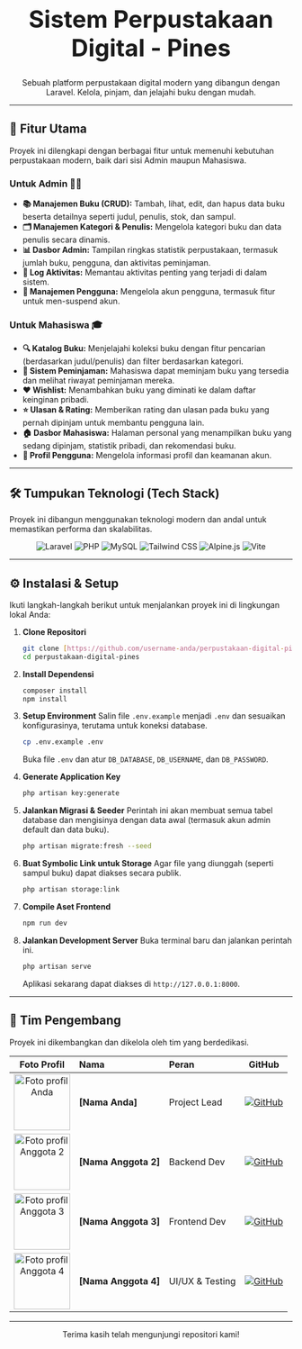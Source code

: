 <div align="center">
  <h1 style="font-size: 3em; font-weight: bold;">Sistem Perpustakaan Digital - Pines</h1>
  <p>
    Sebuah platform perpustakaan digital modern yang dibangun dengan Laravel. Kelola, pinjam, dan jelajahi buku dengan mudah.
  </p>
</div>

---

## 🚀 Fitur Utama

Proyek ini dilengkapi dengan berbagai fitur untuk memenuhi kebutuhan perpustakaan modern, baik dari sisi Admin maupun Mahasiswa.

### Untuk Admin 👨‍💼
-   **📚 Manajemen Buku (CRUD):** Tambah, lihat, edit, dan hapus data buku beserta detailnya seperti judul, penulis, stok, dan sampul.
-   **🗂️ Manajemen Kategori & Penulis:** Mengelola kategori buku dan data penulis secara dinamis.
-   **📊 Dasbor Admin:** Tampilan ringkas statistik perpustakaan, termasuk jumlah buku, pengguna, dan aktivitas peminjaman.
-   **📜 Log Aktivitas:** Memantau aktivitas penting yang terjadi di dalam sistem.
-   **👥 Manajemen Pengguna:** Mengelola akun pengguna, termasuk fitur untuk men-suspend akun.

### Untuk Mahasiswa 🎓
-   **🔍 Katalog Buku:** Menjelajahi koleksi buku dengan fitur pencarian (berdasarkan judul/penulis) dan filter berdasarkan kategori.
-   **🔄 Sistem Peminjaman:** Mahasiswa dapat meminjam buku yang tersedia dan melihat riwayat peminjaman mereka.
-   **❤️ Wishlist:** Menambahkan buku yang diminati ke dalam daftar keinginan pribadi.
-   **⭐ Ulasan & Rating:** Memberikan rating dan ulasan pada buku yang pernah dipinjam untuk membantu pengguna lain.
-   **🏠 Dasbor Mahasiswa:** Halaman personal yang menampilkan buku yang sedang dipinjam, statistik pribadi, dan rekomendasi buku.
-   **👤 Profil Pengguna:** Mengelola informasi profil dan keamanan akun.

---

## 🛠️ Tumpukan Teknologi (Tech Stack)

Proyek ini dibangun menggunakan teknologi modern dan andal untuk memastikan performa dan skalabilitas.

<p align="center">
  <img src="https://img.shields.io/badge/Laravel-FF2D20?style=for-the-badge&logo=laravel&logoColor=white" alt="Laravel"/>
  <img src="https://img.shields.io/badge/PHP-777BB4?style=for-the-badge&logo=php&logoColor=white" alt="PHP"/>
  <img src="https://img.shields.io/badge/MySQL-4479A1?style=for-the-badge&logo=mysql&logoColor=white" alt="MySQL"/>
  <img src="https://img.shields.io/badge/Tailwind_CSS-38B2AC?style=for-the-badge&logo=tailwind-css&logoColor=white" alt="Tailwind CSS"/>
  <img src="https://img.shields.io/badge/Alpine.js-8BC0D0?style=for-the-badge&logo=alpine.js&logoColor=white" alt="Alpine.js"/>
  <img src="https://img.shields.io/badge/Vite-646CFF?style=for-the-badge&logo=vite&logoColor=white" alt="Vite"/>
</p>

---

## ⚙️ Instalasi & Setup

Ikuti langkah-langkah berikut untuk menjalankan proyek ini di lingkungan lokal Anda:

1.  **Clone Repositori**
    ```bash
    git clone [https://github.com/username-anda/perpustakaan-digital-pines.git](https://github.com/username-anda/perpustakaan-digital-pines.git)
    cd perpustakaan-digital-pines
    ```

2.  **Install Dependensi**
    ```bash
    composer install
    npm install
    ```

3.  **Setup Environment**
    Salin file `.env.example` menjadi `.env` dan sesuaikan konfigurasinya, terutama untuk koneksi database.
    ```bash
    cp .env.example .env
    ```
    Buka file `.env` dan atur `DB_DATABASE`, `DB_USERNAME`, dan `DB_PASSWORD`.

4.  **Generate Application Key**
    ```bash
    php artisan key:generate
    ```

5.  **Jalankan Migrasi & Seeder**
    Perintah ini akan membuat semua tabel database dan mengisinya dengan data awal (termasuk akun admin default dan data buku).
    ```bash
    php artisan migrate:fresh --seed
    ```

6.  **Buat Symbolic Link untuk Storage**
    Agar file yang diunggah (seperti sampul buku) dapat diakses secara publik.
    ```bash
    php artisan storage:link
    ```

7.  **Compile Aset Frontend**
    ```bash
    npm run dev
    ```

8.  **Jalankan Development Server**
    Buka terminal baru dan jalankan perintah ini.
    ```bash
    php artisan serve
    ```
    Aplikasi sekarang dapat diakses di `http://127.0.0.1:8000`.

---

## 👥 Tim Pengembang

Proyek ini dikembangkan dan dikelola oleh tim yang berdedikasi.

| Foto Profil | Nama | Peran | GitHub |
| :---: | :--- | :--- | :---: |
| <img src="https://github.com/username-anda.png?size=100" width="100" alt="Foto profil Anda"> | **[Nama Anda]** | Project Lead | [![GitHub](https://img.shields.io/badge/GitHub-181717?style=for-the-badge&logo=github&logoColor=white)](https://github.com/Reyy514) |
| <img src="https://github.com/username-anggota-2.png?size=100" width="100" alt="Foto profil Anggota 2"> | **[Nama Anggota 2]** | Backend Dev | [![GitHub](https://img.shields.io/badge/GitHub-181717?style=for-the-badge&logo=github&logoColor=white)](https://github.com/username-anggota-2) |
| <img src="https://github.com/username-anggota-3.png?size=100" width="100" alt="Foto profil Anggota 3"> | **[Nama Anggota 3]** | Frontend Dev | [![GitHub](https://img.shields.io/badge/GitHub-181717?style=for-the-badge&logo=github&logoColor=white)](https://github.com/username-anggota-3) |
| <img src="https://github.com/username-anggota-4.png?size=100" width="100" alt="Foto profil Anggota 4"> | **[Nama Anggota 4]** | UI/UX & Testing | [![GitHub](https://img.shields.io/badge/GitHub-181717?style=for-the-badge&logo=github&logoColor=white)](https://github.com/username-anggota-4) |

---
<p align="center">
  Terima kasih telah mengunjungi repositori kami!
</p>
